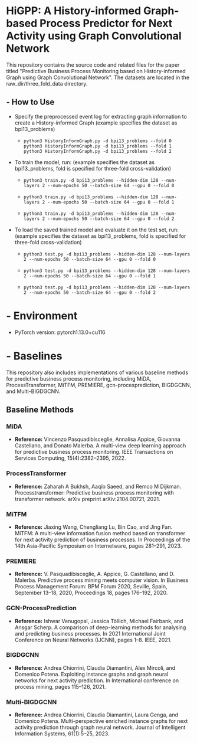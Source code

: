 # **HiGPP: A History-informed Graph-based Process Predictor for Next Activity using Graph Convolutional Network**

This repository contains the source code and related files for the paper titled "Predictive Business Process Monitoring based on History-informed Graph using Graph Convolutional Network". The datasets are located in the raw_dir/three_fold_data directory.

## - **How to Use**

- Specify the preprocessed event log for extracting graph information to create a History-informed Graph (example specifies the dataset as bpi13_problems)

  - ```
    python3 HistoryInformGraph.py -d bpi13_problems --fold 0
    python3 HistoryInformGraph.py -d bpi13_problems --fold 1
    python3 HistoryInformGraph.py -d bpi13_problems --fold 2
    ```

- To train the model, run: (example specifies the dataset as bpi13_problems, fold is specified for three-fold cross-validation)

  - ```
    python3 train.py -d bpi13_problems --hidden-dim 128 --num-layers 2 --num-epochs 50 --batch-size 64 --gpu 0 --fold 0
    ```

  - ```
    python3 train.py -d bpi13_problems --hidden-dim 128 --num-layers 2 --num-epochs 50 --batch-size 64 --gpu 0 --fold 1
    ```

  - ```
    python3 train.py -d bpi13_problems --hidden-dim 128 --num-layers 2 --num-epochs 50 --batch-size 64 --gpu 0 --fold 2
    ```

- To load the saved trained model and evaluate it on the test set, run: (example specifies the dataset as bpi13_problems, fold is specified for three-fold cross-validation)

  - ```
    python3 test.py -d bpi13_problems --hidden-dim 128 --num-layers 2 --num-epochs 50 --batch-size 64 --gpu 0 --fold 0
    ```

  - ```
    python3 test.py -d bpi13_problems --hidden-dim 128 --num-layers 2 --num-epochs 50 --batch-size 64 --gpu 0 --fold 1
    ```

  - ```
    python3 test.py -d bpi13_problems --hidden-dim 128 --num-layers 2 --num-epochs 50 --batch-size 64 --gpu 0 --fold 2
    ```

# - **Environment**

- PyTorch version: pytorch1.13.0+cu116

# - **Baselines**

This repository also includes implementations of various baseline methods for predictive business process monitoring, including MiDA, ProcessTransformer, MiTFM, PREMIERE, gcn-procesprediction, BIGDGCNN, and Multi-BIGDGCNN.

## Baseline Methods

### MiDA
- **Reference:** Vincenzo Pasquadibisceglie, Annalisa Appice, Giovanna Castellano, and Donato Malerba. A multi-view deep learning approach for predictive business process monitoring. IEEE Transactions on Services Computing, 15(4):2382–2395, 2022.

### ProcessTransformer
- **Reference:** Zaharah A Bukhsh, Aaqib Saeed, and Remco M Dijkman. Processtransformer: Predictive business process monitoring with transformer network. arXiv preprint arXiv:2104.00721, 2021.

### MiTFM
- **Reference:** Jiaxing Wang, Chengliang Lu, Bin Cao, and Jing Fan. MiTFM: A multi-view information fusion method based on transformer for next activity prediction of business processes. In Proceedings of the 14th Asia-Pacific Symposium on Internetware, pages 281–291, 2023.

### PREMIERE
- **Reference:** V. Pasquadibisceglie, A. Appice, G. Castellano, and D. Malerba. Predictive process mining meets computer vision. In Business Process Management Forum: BPM Forum 2020, Seville, Spain, September 13–18, 2020, Proceedings 18, pages 176–192, 2020.

### GCN-ProcessPrediction
- **Reference:** Ishwar Venugopal, Jessica Töllich, Michael Fairbank, and Ansgar Scherp. A comparison of deep-learning methods for analysing and predicting business processes. In 2021 International Joint Conference on Neural Networks (IJCNN), pages 1–8. IEEE, 2021.

### BIGDGCNN
- **Reference:** Andrea Chiorrini, Claudia Diamantini, Alex Mircoli, and Domenico Potena. Exploiting instance graphs and graph neural networks for next activity prediction. In International conference on process mining, pages 115–126, 2021.

### Multi-BIGDGCNN
- **Reference:** Andrea Chiorrini, Claudia Diamantini, Laura Genga, and Domenico Potena. Multi-perspective enriched instance graphs for next activity prediction through graph neural network. Journal of Intelligent Information Systems, 61(1):5–25, 2023.
